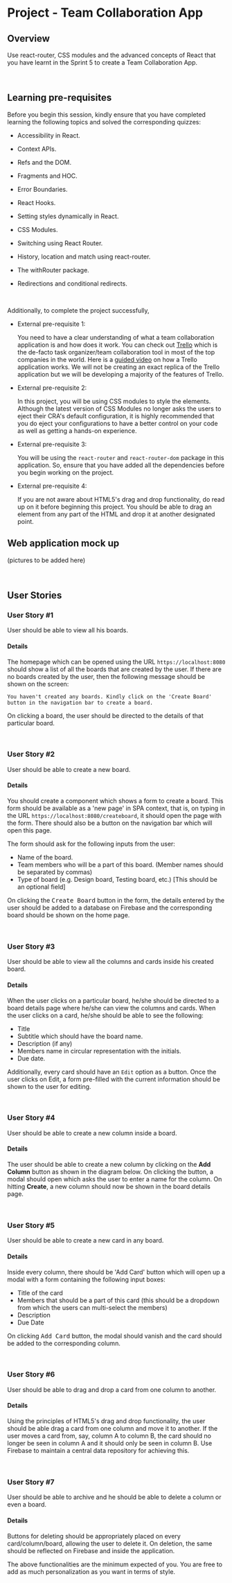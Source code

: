 # **Project - Team Collaboration App**

## Overview

Use react-router, CSS modules and the advanced concepts of React that you have learnt in the Sprint 5 to create a Team Collaboration App.

<br />

## Learning pre-requisites

Before you begin this session, kindly ensure that you have completed learning the following topics and solved the corresponding quizzes:

- Accessibility in React.

- Context APIs.

- Refs and the DOM.

- Fragments and HOC.

- Error Boundaries.

- React Hooks.

- Setting styles dynamically in React.

- CSS Modules.

- Switching using React Router.

- History, location and match using react-router.

- The withRouter package.

- Redirections and conditional redirects.

<br />

Additionally, to complete the project successfully,

- External pre-requisite 1:
  
  You need to have a clear understanding of what a team collaboration application is and how does it work. You can check out [Trello](https://trello.com/home) which is the de-facto task organizer/team collaboration tool in most of the top companies in the world. Here is a [guided video](https://trello.com/home) on how a Trello application works. We will not be creating an exact replica of the Trello application but we will be developing a majority of the features of Trello.

- External pre-requisite 2:

  In this project, you will be using CSS modules to style the elements. Although the latest version of CSS Modules no longer asks the users to eject their CRA's default configuration, it is highly recommended that you do eject your configurations to have a better control on your code as well as getting a hands-on experience.

- External pre-requisite 3:
  
  You will be using the ``react-router`` and ``react-router-dom`` package in this application. So, ensure that you have added all the dependencies before you begin working on the project.

- External pre-requisite 4:
  
  If you are not aware about HTML5's drag and drop functionality, do read up on it before beginning this project. You should be able to drag an element from any part of the HTML and drop it at another designated point.


## Web application mock up

(pictures to be added here)

<br />

## User Stories

### User Story #1

User should be able to view all his boards.

#### Details

The homepage which can be opened using the URL ```https://localhost:8080``` should show a list of all the boards that are created by the user. If there are no boards created by the user, then the following message should be shown on the screen:
```
You haven't created any boards. Kindly click on the 'Create Board' button in the navigation bar to create a board.
```

On clicking a board, the user should be directed to the details of that particular board.

<br />

### User Story #2

User should be able to create a new board.

#### Details

You should create a component which shows a form to create a board. This form should be available as a 'new page' in SPA context, that is, on typing in the URL ```https://localhost:8080/createboard```, it should open the page with the form. There should also be a button on the navigation bar which will open this page.

The form should ask for the following inputs from the user:
- Name of the board.
- Team members who will be a part of this board. (Member names should be separated by commas)
- Type of board (e.g. Design board, Testing board, etc.) [This should be an optional field]

On clicking the <kbd>Create Board</kbd> button in the form, the details entered by the user should be added to a database on Firebase and the corresponding board should be shown on the home page.

<br />

### User Story #3

User should be able to view all the columns and cards inside his created board.

#### Details

When the user clicks on a particular board, he/she should be directed to a board details page where he/she can view the columns and cards. When the user clicks on a card, he/she should be able to see the following:
- Title
- Subtitle which should have the board name.
- Description (if any)
- Members name in circular representation with the initials.
- Due date.

Additionally, every card should have an ```Edit``` option as a button. Once the user clicks on Edit, a form pre-filled with the current information should be shown to the user for editing.

<br />

### User Story #4

User should be able to create a new column inside a board.

#### Details

The user should be able to create a new column by clicking on the **Add Column** button as shown in the diagram below. On clicking the button, a modal should open which asks the user to enter a name for the column. On hitting **Create**, a new column should now be shown in the board details page.

<br />

### User Story #5

User should be able to create a new card in any board.

#### Details

Inside every column, there should be 'Add Card' button which will open up a modal with a form containing the following input boxes:

- Title of the card
- Members that should be a part of this card (this should be a dropdown from which the users can multi-select the members)
- Description
- Due Date

On clicking <kbd>Add Card</kbd> button, the modal should vanish and the card should be added to the corresponding column.

<br />

### User Story #6

User should be able to drag and drop a card from one column to another.

#### Details

Using the principles of HTML5's drag and drop functionality, the user should be able drag a card from one column and move it to another. If the user moves a card from, say, column A to column B, the card should no longer be seen in column A and it should only be seen in column B. Use Firebase to maintain a central data repository for achieving this.

<br />

### User Story #7

User should be able to archive and he should be able to delete a column or even a board.

#### Details

Buttons for deleting should be appropriately placed on every card/column/board, allowing the user to delete it. On deletion, the same should be reflected on Firebase and inside the application.



The above functionalities are the minimum expected of you. You are free to add as much personalization as you want in terms of style.











